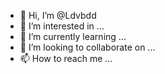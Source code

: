 - 👋 Hi, I’m @Ldvbdd
- 👀 I’m interested in ...
- 🌱 I’m currently learning ...
- 💞️ I’m looking to collaborate on ...
- 📫 How to reach me ...

<!---
Ldvbdd/Ldvbdd is a ✨ special ✨ repository because its `README.md` (this file) appears on your GitHub profile.
You can click the Preview link to take a look at your changes.
--->
